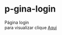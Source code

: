 # p-gina-login
Página login
<br>
para visualizar clique
<a href="https://donphilocardy.github.io/p-gina-login/">Aqui</a>
